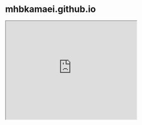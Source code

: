 # mhbkamaei.github.io
<iframe width="420" height="315"
  src="https://www.youtube.com/embed/tgbNymZ7vqY">
</iframe> 
